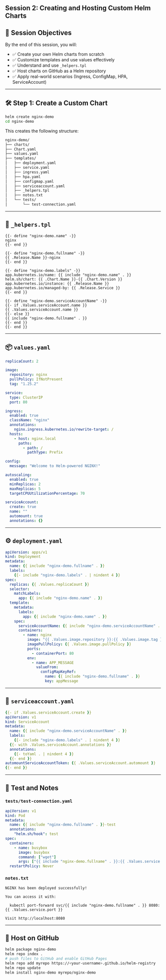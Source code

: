 

## Session 2: Creating and Hosting Custom Helm Charts

## 🎯 Session Objectives

By the end of this session, you will:
- ✅ Create your own Helm charts from scratch  
- ✅ Customize templates and use values effectively  
- ✅ Understand and use `_helpers.tpl`  
- ✅ Host charts on GitHub as a Helm repository  
- ✅ Apply real-world scenarios (Ingress, ConfigMap, HPA, ServiceAccount)

---

## 🛠️ Step 1: Create a Custom Chart

```bash
helm create nginx-demo
cd nginx-demo
```

This creates the following structure:

```bash
nginx-demo/
├── charts/
├── Chart.yaml
├── values.yaml
├── templates/
│   ├── deployment.yaml
│   ├── service.yaml
│   ├── ingress.yaml
│   ├── hpa.yaml
│   ├── configmap.yaml
│   ├── serviceaccount.yaml
│   ├── _helpers.tpl
│   ├── notes.txt
│   └── tests/
│       └── test-connection.yaml
```

---

## 📄 `_helpers.tpl`

```gotemplate
{{- define "nginx-demo.name" -}}
nginx
{{- end }}

{{- define "nginx-demo.fullname" -}}
{{ .Release.Name }}-nginx
{{- end }}

{{- define "nginx-demo.labels" -}}
app.kubernetes.io/name: {{ include "nginx-demo.name" . }}
helm.sh/chart: {{ .Chart.Name }}-{{ .Chart.Version }}
app.kubernetes.io/instance: {{ .Release.Name }}
app.kubernetes.io/managed-by: {{ .Release.Service }}
{{- end }}

{{- define "nginx-demo.serviceAccountName" -}}
{{- if .Values.serviceAccount.name }}
{{ .Values.serviceAccount.name }}
{{- else }}
{{ include "nginx-demo.fullname" . }}
{{- end }}
{{- end }}
```

---

## 📦 `values.yaml`

```yaml
replicaCount: 2

image:
  repository: nginx
  pullPolicy: IfNotPresent
  tag: "1.25.2"

service:
  type: ClusterIP
  port: 80

ingress:
  enabled: true
  className: "nginx"
  annotations:
    nginx.ingress.kubernetes.io/rewrite-target: /
  hosts:
    - host: nginx.local
      paths:
        - path: /
          pathType: Prefix

config:
  message: "Welcome to Helm-powered NGINX!"

autoscaling:
  enabled: true
  minReplicas: 2
  maxReplicas: 5
  targetCPUUtilizationPercentage: 70

serviceAccount:
  create: true
  name: ""
  automount: true
  annotations: {}
```

---

## ⚙️ `deployment.yaml`

```yaml
apiVersion: apps/v1
kind: Deployment
metadata:
  name: {{ include "nginx-demo.fullname" . }}
  labels:
    {{- include "nginx-demo.labels" . | nindent 4 }}
spec:
  replicas: {{ .Values.replicaCount }}
  selector:
    matchLabels:
      app: {{ include "nginx-demo.name" . }}
  template:
    metadata:
      labels:
        app: {{ include "nginx-demo.name" . }}
    spec:
      serviceAccountName: {{ include "nginx-demo.serviceAccountName" . }}
      containers:
        - name: nginx
          image: "{{ .Values.image.repository }}:{{ .Values.image.tag }}"
          imagePullPolicy: {{ .Values.image.pullPolicy }}
          ports:
            - containerPort: 80
          env:
            - name: APP_MESSAGE
              valueFrom:
                configMapKeyRef:
                  name: {{ include "nginx-demo.fullname" . }}
                  key: appMessage
```

---

## 🔐 `serviceaccount.yaml`

```yaml
{{- if .Values.serviceAccount.create }}
apiVersion: v1
kind: ServiceAccount
metadata:
  name: {{ include "nginx-demo.serviceAccountName" . }}
  labels:
    {{- include "nginx-demo.labels" . | nindent 4 }}
  {{- with .Values.serviceAccount.annotations }}
  annotations:
    {{- toYaml . | nindent 4 }}
  {{- end }}
automountServiceAccountToken: {{ .Values.serviceAccount.automount }}
{{- end }}
```

---

## 🧪 Test and Notes

### `tests/test-connection.yaml`

```yaml
apiVersion: v1
kind: Pod
metadata:
  name: {{ include "nginx-demo.fullname" . }}-test
  annotations:
    "helm.sh/hook": test
spec:
  containers:
    - name: busybox
      image: busybox
      command: ["wget"]
      args: ["{{ include "nginx-demo.fullname" . }}:{{ .Values.service.port }}"]
  restartPolicy: Never
```

### `notes.txt`

```gotemplate
NGINX has been deployed successfully!

You can access it with:

  kubectl port-forward svc/{{ include "nginx-demo.fullname" . }} 8080:{{ .Values.service.port }}

Visit http://localhost:8080
```

---

## 🚀 Host on GitHub

```bash
helm package nginx-demo
helm repo index .
# push files to GitHub and enable GitHub Pages
helm repo add myrepo https://<your-username>.github.io/helm-registry
helm repo update
helm install nginx-demo myrepo/nginx-demo
```
